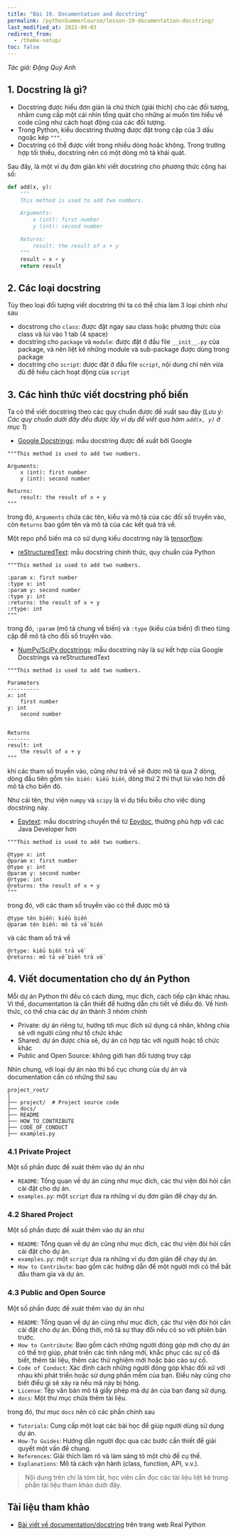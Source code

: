 ```yaml
---
title: "Bài 19. Documentation and docstring"
permalink: /pythonSummerCourse/lesson-19-documentation-docstring/
last_modified_at: 2022-09-03
redirect_from:
  - /theme-setup/
toc: false
---
```


_Tác giả: Đặng Quý Anh_

## 1. Docstring là gì?
- Docstring được hiểu đơn giản là chú thích (giải thích) cho các đối tượng, nhằm cung cấp một cái nhìn tổng quát cho những ai muốn tìm hiểu về code cũng như cách hoạt động của các đối tượng.
- Trong Python, kiểu docstring thường được đặt trong cặp của 3 dấu ngoặc kép ```"""```.
- Docstring có thể được viết trong nhiều dòng hoặc không. Trong trường hợp tối thiếu, docstring nên có một dòng mô tả khái quát.

Sau đây, là một ví dụ đơn giản khi viết docstring cho phương thức cộng hai số:
```python
def add(x, y):
    """
    This method is used to add two numbers.

    Arguments:
        x (int): first number
        y (int): second number

    Returns:
        result: the result of x + y
    """
    result = x + y
    return result
```

## 2. Các loại docstring
Tùy theo loại đối tượng viết docstring thì ta có thể chia làm 3 loại chính như sau
- docstrong cho `class`: được đặt ngay sau class hoặc phương thức của class và lùi vào 1 tab (4 space)
- docstring cho `package` và `module`: được đặt ở đầu file `__init__.py` của package, và nên liệt kê những module và sub-package được dùng trong package
- docstring cho `script`: được đặt ở đầu file `script`, nội dung chỉ nên vừa đủ để hiểu cách hoạt động của `script`

## 3. Các hình thức viết docstring phổ biến
Ta có thể viết docstring theo các quy chuẩn được đề xuất sau đây (*Lưu ý: Các quy chuẩn dưới đây đều được lấy ví dụ để viết qua hàm `add(x, y)` ở mục 1*)
- [Google Docstrings](https://github.com/google/styleguide/blob/gh-pages/pyguide.md#38-comments-and-docstrings): mẫu docstring được đề xuất bởi Google

```
"""This method is used to add two numbers.

Arguments:
    x (int): first number
    y (int): second number

Returns:
    result: the result of x + y
"""
```
trong đó, `Arguments` chứa các tên, kiểu và mô tả của các đối số truyền vào, còn `Returns` bao gồm tên và mô tả của các kết quả trả về.

Một repo phổ biến mà có sử dụng kiểu docstring này là [tensorflow](https://github.com/tensorflow/tensorflow).

- [reStructuredText](http://docutils.sourceforge.net/rst.html): mẫu docstring chính thức, quy chuẩn của Python

```
"""This method is used to add two numbers.

:param x: first number
:type x: int
:param y: second number
:type y: int
:returns: the result of x + y
:rtype: int
"""
```
trong đó, `:param` (mô tả chung về biến) và `:type` (kiểu của biến) đi theo từng cặp để mô tả cho đối số truyền vào.

- [NumPy/SciPy docstrings](https://numpydoc.readthedocs.io/en/latest/format.html): mẫu docstring này là sự kết hợp của Google Docstrings và reStructuredText

```
"""This method is used to add two numbers.

Parameters
----------
x: int
    first number
y: int
    second number


Returns
-------
result: int
    the result of x + y
"""
```
khi các tham số truyền vào, cũng như trả về sẽ được mô tả qua 2 dòng, dòng đầu tiên gồm `tên biến: kiểu biến`, dòng thứ 2 thì thụt lùi vào hơn để mô tả cho biến đó.

Như cái tên, thư viện `numpy` và `scipy` là ví dụ tiểu biểu cho việc dùng docstring này.

- [Epytext](http://epydoc.sourceforge.net/epytext.html): mẫu docstring chuyển thể từ [Epydoc](http://epydoc.sourceforge.net/), thường phù hợp với các Java Developer hơn

```
"""This method is used to add two numbers.

@type x: int
@param x: first number
@type y: int
@param y: second number
@rtype: int
@returns: the result of x + y
"""
```
trong đó, với các tham số truyền vào có thể được mô tả
```
@type tên biến: kiểu biến
@param tên biến: mô tả về biến
```
và các tham số trả về
```
@rtype: kiểu biến trả về
@returns: mô tả về biến trả về
```

## 4. Viết documentation cho dự án Python
Mỗi dự án Python thì đều có cách dùng, mục đích, cách tiếp cận khác nhau.
Vì thế, documentation là cần thiết để hướng dẫn chi tiết về điều đó.
Về hình thức, có thể chia các dự án thành 3 nhóm chính
- Private: dự án riêng tư, hướng tới mục đích sử dụng cá nhân, không chia sẻ với người cũng như tổ chức khác
- Shared: dự án được chia sẻ, dự án có hợp tác với người hoặc tổ chức khác
- Public and Open Source: không giới hạn đối tượng truy cập

Nhìn chung, với loại dự án nào thì bố cục chung của dự án và documentation cần có những thứ sau

```
project_root/
│
├── project/  # Project source code
├── docs/
├── README
├── HOW_TO_CONTRIBUTE
├── CODE_OF_CONDUCT
├── examples.py
```

### 4.1 Private Project
Một số phần được đề xuát thêm vào dự án như
- `README`: Tổng quan về dự án cũng như mục đích, các thư viện đòi hỏi cần cài đặt cho dự án.
- `examples.py`: một `script` đưa ra những ví dụ đơn giản để chạy dự án.

### 4.2 Shared Project
Một số phần được đề xuát thêm vào dự án như
- `README`: Tổng quan về dự án cũng như mục đích, các thư viện đòi hỏi cần cài đặt cho dự án.
- `examples.py`: một `script` đưa ra những ví dụ đơn giản để chạy dự án.
- `How to Contribute`: bao gồm các hướng dẫn để một người mới có thể bắt đầu tham gia và dự án.

### 4.3 Public and Open Source
Một số phần được đề xuát thêm vào dự án như
- `README`: Tổng quan về dự án cũng như mục đích, các thư viện đòi hỏi cần cài đặt cho dự án. Đồng thời, mô tả sự thay đổi nếu có so với phiên bản trước.
- `How to Contribute`: Bao gồm cách những người đóng góp mới cho dự án có thể trợ giúp, phát triển các tính năng mới, khắc phục các sự cố đã biết, thêm tài liệu, thêm các thử nghiệm mới hoặc báo cáo sự cố.
- `Code of Conduct`: Xác định cách những người đóng góp khác đối xử với nhau khi phát triển hoặc sử dụng phần mềm của bạn. Điều này cũng cho biết điều gì sẽ xảy ra nếu mã này bị hỏng.
- `License`: Tệp văn bản mô tả giấy phép mà dự án của bạn đang sử dụng.
- `docs`: Một thư mục chứa thêm tài liệu.

trong đó, thư mục `docs` nên có các phần chính sau
- `Tutorials`: Cung cấp một loạt các bài học để giúp người dùng sử dụng dự án.
- `How-To Guides`: Hướng dẫn người đọc qua các bước cần thiết để giải quyết một vấn đề chung.
- `References`: Giải thích làm rõ và làm sáng tỏ một chủ đề cụ thể.
- `Explanations`: Mô tả cách vận hành (class, function, API, v.v.).

> Nội dung trên chỉ là tóm tắt, học viên cần đọc các tài liệu liệt kê trong phần tài liệu tham khảo dưới đây.

## Tài liệu tham khảo
- [Bài viết về documentation/docstring](https://realpython.com/documenting-python-code/) trên trang web Real Python

